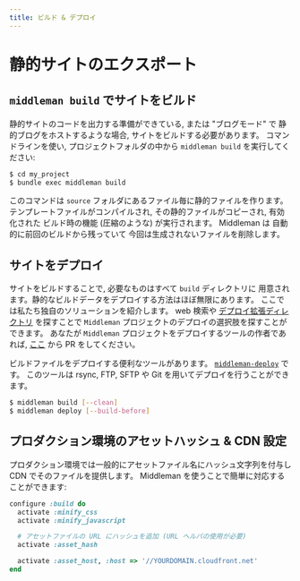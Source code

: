```yaml
---
title: ビルド & デプロイ
---
```


# 静的サイトのエクスポート

## `middleman build` でサイトをビルド

静的サイトのコードを出力する準備ができている, または "ブログモード" で
静的ブログをホストするような場合, サイトをビルドする必要があります。
コマンドラインを使い, プロジェクトフォルダの中から `middleman build` を実行してください:

```bash
$ cd my_project
$ bundle exec middleman build
```

このコマンドは `source` フォルダにあるファイル毎に静的ファイルを作ります。
テンプレートファイルがコンパイルされ, その静的ファイルがコピーされ, 有効化された
ビルド時の機能 (圧縮のような) が実行されます。 Middleman は
自動的に前回のビルドから残っていて
今回は生成されないファイルを削除します。

## サイトをデプロイ

サイトをビルドすることで, 必要なものはすべて `build` ディレクトリに
用意されます。静的なビルドデータをデプロイする方法はほぼ無限にあります。
ここでは私たち独自のソリューションを紹介します。
web 検索や [デプロイ拡張ディレクトリ](https://directory.middlemanapp.com/#/extensions/deployment)
を探すことで `Middleman` プロジェクトのデプロイの選択肢を探すことができます。
あなたが `Middleman` プロジェクトをデプロイするツールの作者であれば,
[ここ](https://directory.middlemanapp.com/#/extensions/deployment) から
PR をしてください。

ビルドファイルをデプロイする便利なツールがあります。
[`middleman-deploy`](https://github.com/middleman-contrib/middleman-deploy) です。
このツールは rsync, FTP, SFTP や Git を用いてデプロイを行うことができます。

```bash
$ middleman build [--clean]
$ middleman deploy [--build-before]
```

## プロダクション環境のアセットハッシュ & CDN 設定

プロダクション環境では一般的にアセットファイル名にハッシュ文字列を付与し CDN でそのファイルを提供します。
Middleman を使うことで簡単に対応することができます:

```ruby
configure :build do
  activate :minify_css
  activate :minify_javascript

  # アセットファイルの URL にハッシュを追加 (URL ヘルパの使用が必要)
  activate :asset_hash

  activate :asset_host, :host => '//YOURDOMAIN.cloudfront.net'
end
```
